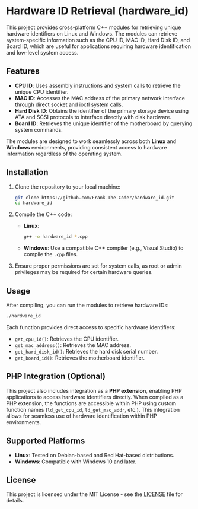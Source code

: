 # Hardware ID Retrieval (hardware_id)

This project provides cross-platform C++ modules for retrieving unique hardware identifiers on Linux and Windows. The modules can retrieve system-specific information such as the CPU ID, MAC ID, Hard Disk ID, and Board ID, which are useful for applications requiring hardware identification and low-level system access.

## Features

- **CPU ID**: Uses assembly instructions and system calls to retrieve the unique CPU identifier.
- **MAC ID**: Accesses the MAC address of the primary network interface through direct socket and ioctl system calls.
- **Hard Disk ID**: Obtains the identifier of the primary storage device using ATA and SCSI protocols to interface directly with disk hardware.
- **Board ID**: Retrieves the unique identifier of the motherboard by querying system commands.

The modules are designed to work seamlessly across both **Linux** and **Windows** environments, providing consistent access to hardware information regardless of the operating system.

## Installation

1. Clone the repository to your local machine:

   ```bash
   git clone https://github.com/Frank-The-Coder/hardware_id.git
   cd hardware_id
   ```

2. Compile the C++ code:

   - **Linux**:
     ```bash
     g++ -o hardware_id *.cpp
     ```
   - **Windows**: Use a compatible C++ compiler (e.g., Visual Studio) to compile the `.cpp` files.

3. Ensure proper permissions are set for system calls, as root or admin privileges may be required for certain hardware queries.

## Usage

After compiling, you can run the modules to retrieve hardware IDs:

```bash
./hardware_id
```

Each function provides direct access to specific hardware identifiers:

- `get_cpu_id()`: Retrieves the CPU identifier.
- `get_mac_address()`: Retrieves the MAC address.
- `get_hard_disk_id()`: Retrieves the hard disk serial number.
- `get_board_id()`: Retrieves the motherboard identifier.

## PHP Integration (Optional)

This project also includes integration as a **PHP extension**, enabling PHP applications to access hardware identifiers directly. When compiled as a PHP extension, the functions are accessible within PHP using custom function names (`ld_get_cpu_id`, `ld_get_mac_addr`, etc.). This integration allows for seamless use of hardware identification within PHP environments.

## Supported Platforms

- **Linux**: Tested on Debian-based and Red Hat-based distributions.
- **Windows**: Compatible with Windows 10 and later.

## License

This project is licensed under the MIT License - see the [LICENSE](LICENSE) file for details.

